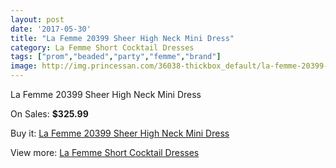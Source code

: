 ```yaml
---
layout: post
date: '2017-05-30'
title: "La Femme 20399 Sheer High Neck Mini Dress"
category: La Femme Short Cocktail Dresses
tags: ["prom","beaded","party","femme","brand"]
image: http://img.princessan.com/36038-thickbox_default/la-femme-20399-sheer-high-neck-mini-dress.jpg
---
```

La Femme 20399 Sheer High Neck Mini Dress

On Sales: **$325.99**
<a href="https://www.princessan.com/en/16851-la-femme-20399-sheer-high-neck-mini-dress.html"><amp-img layout="responsive" width="600" height="600" src="//img.princessan.com/36038-thickbox_default/la-femme-20399-sheer-high-neck-mini-dress.jpg" alt="La Femme 20399 Sheer High Neck Mini Dress 0" /></a>

Buy it: [La Femme 20399 Sheer High Neck Mini Dress](https://www.princessan.com/en/16851-la-femme-20399-sheer-high-neck-mini-dress.html "La Femme 20399 Sheer High Neck Mini Dress")

View more: [La Femme Short Cocktail Dresses](https://www.princessan.com/en/140- "La Femme Short Cocktail Dresses")
